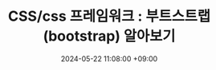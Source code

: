 ---
layout: post
title:  "CSS/css 프레임워크 : 부트스트랩(bootstrap) 알아보기"
date:   2024-05-22 11:08:00 +09:00
categories: notice
usemathjax: true
tag:
  - css
  - grid
  - flex
---